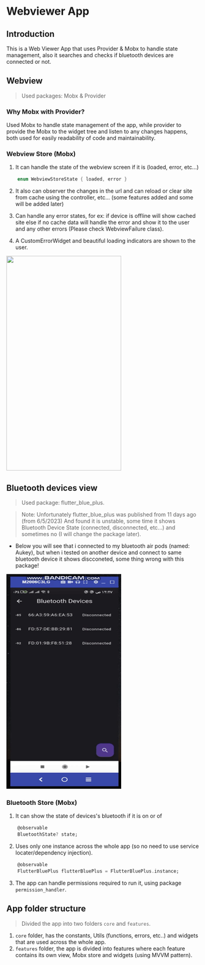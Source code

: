 # Webviewer App

## Introduction
This is a Web Viewer App that uses Provider & Mobx to handle state management, also it searches and checks if bluetooth devices are connected or not.

## Webview
> Used packages: Mobx & Provider

### Why Mobx with Provider?
Used Mobx to handle state management of the app, while provider to provide the Mobx to the widget tree and listen to any changes happens, both used for easily readability of code and maintainability.

### Webview Store (Mobx)
1. It can handle the state of the webview screen if it is (loaded, error, etc...)
```dart
    enum WebviewStoreState { loaded, error }
```
2. It also can observer the changes in the url and can reload or clear site from cache using the controller, etc... (some features added and some will be added later)

3. Can handle any error states, for ex: if device is offline will show cached site else if no cache data will handle the error and show it to the user and any other errors (Please check WebviewFailure class).

4. A CustomErrorWidget and beautiful loading indicators are shown to the user.

<img src="assets/gifs/webview.gif" width="300" height="560"/>

## Bluetooth devices view
> Used package: flutter_blue_plus.

> Note: Unfortunately flutter_blue_plus was published from 11 days ago (from 6/5/2023) And found it is unstable, some time it shows Bluetooth Device State (connected, disconnected, etc...) and sometimes no (I will change the package later).

- Below you will see that i connected to my bluetooth air pods (named: Aukey), but when i tested on another device and connect to same bluetooth device it shows discconeted, some thing wrong with this package!
<img src="assets/gifs/bluetooth.gif" width="300" height="560"/>

### Bluetooth Store (Mobx)
1. It can show the state of devices's bluetooth if it is on or of
```dart
    @observable
    BluetoothState? state;
```

2. Uses only one instance across the whole app (so no need to use service locater/dependency injection).

```dart
    @observable
    FlutterBluePlus flutterBluePlus = FlutterBluePlus.instance;
```
3. The app can handle permissions required to run it, using package `permission_handler`.

## App folder structure
> Divided the app into two folders `core` and `features`.
1. `core` folder, has the constants, Utils (functions, errors, etc..) and widgets that are used across the whole app.
2. `features` folder, the app is divided into features where each feature contains its own view, Mobx store and widgets (using MVVM pattern).
